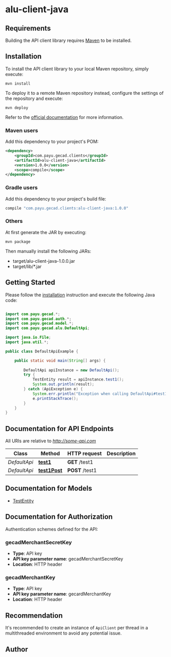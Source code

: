 # alu-client-java

## Requirements

Building the API client library requires [Maven](https://maven.apache.org/) to be installed.

## Installation

To install the API client library to your local Maven repository, simply execute:

```shell
mvn install
```

To deploy it to a remote Maven repository instead, configure the settings of the repository and execute:

```shell
mvn deploy
```

Refer to the [official documentation](https://maven.apache.org/plugins/maven-deploy-plugin/usage.html) for more information.

### Maven users

Add this dependency to your project's POM:

```xml
<dependency>
    <groupId>com.payu.gecad.clients</groupId>
    <artifactId>alu-client-java</artifactId>
    <version>1.0.0</version>
    <scope>compile</scope>
</dependency>
```

### Gradle users

Add this dependency to your project's build file:

```groovy
compile "com.payu.gecad.clients:alu-client-java:1.0.0"
```

### Others

At first generate the JAR by executing:

    mvn package

Then manually install the following JARs:

* target/alu-client-java-1.0.0.jar
* target/lib/*.jar

## Getting Started

Please follow the [installation](#installation) instruction and execute the following Java code:

```java

import com.payu.gecad.*;
import com.payu.gecad.auth.*;
import com.payu.gecad.model.*;
import com.payu.gecad.alu.DefaultApi;

import java.io.File;
import java.util.*;

public class DefaultApiExample {

    public static void main(String[] args) {
        
        DefaultApi apiInstance = new DefaultApi();
        try {
            TestEntity result = apiInstance.test1();
            System.out.println(result);
        } catch (ApiException e) {
            System.err.println("Exception when calling DefaultApi#test1");
            e.printStackTrace();
        }
    }
}

```

## Documentation for API Endpoints

All URIs are relative to *http://some-api.com*

Class | Method | HTTP request | Description
------------ | ------------- | ------------- | -------------
*DefaultApi* | [**test1**](docs/DefaultApi.md#test1) | **GET** /test1 | 
*DefaultApi* | [**test1Post**](docs/DefaultApi.md#test1Post) | **POST** /test1 | 


## Documentation for Models

 - [TestEntity](docs/TestEntity.md)


## Documentation for Authorization

Authentication schemes defined for the API:
### gecadMerchantSecretKey

- **Type**: API key
- **API key parameter name**: gecadMerchantSecretKey
- **Location**: HTTP header

### gecadMerchantKey

- **Type**: API key
- **API key parameter name**: gecardMerchantKey
- **Location**: HTTP header


## Recommendation

It's recommended to create an instance of `ApiClient` per thread in a multithreaded environment to avoid any potential issue.

## Author



